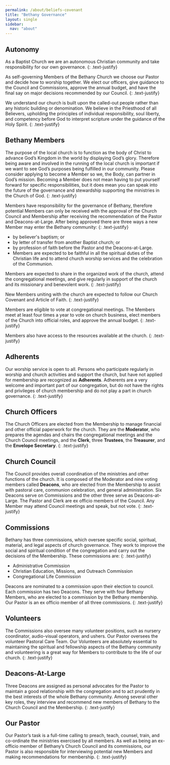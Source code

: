 ```yaml
---
permalink: /about/beliefs-covenant
title: "Bethany Governance"
layout: single
sidebar:
  nav: "about"
---
```


## Autonomy

As a Baptist Church we are an autonomous Christian community and take responsibility for our own governance.
{: .text-justify}

As self-governing Members of the Bethany Church we choose our Pastor and decide how to worship together. We elect our officers, give guidance to the Council and Commissions, approve the annual budget, and have the final say on major decisions recommended by our Council.
{: .text-justify}

We understand our church is built upon the called-out people rather than any historic building or denomination. We believe in the Priesthood of all Believers, upholding the principles of individual responsibility, soul liberty, and competency before God to interpret scripture under the guidance of the Holy Spirit.
{: .text-justify}

## Bethany Members

The purpose of the local church is to function as the body of Christ to advance God’s Kingdom in the world by displaying God’s glory. Therefore being aware and involved in the running of the local church is important if we want to see God’s purposes being fulfilled in our community. Please consider applying to become a Member so we, the Body, can partner in God’s mission. Becoming a Member does not mean having to put yourself forward for specific responsibilities, but it does mean you can speak into the future of the governance and stewardship supporting the ministries in the Church of God.
{: .text-justify}

Members have responsibility for the governance of Bethany, therefore potential Members can only be received with the approval of the Church Council and Membership after receiving the recommendation of the Pastor and Deacons-at-Large. After being approved there are three ways a new Member may enter the Bethany community:
{: .text-justify}

* by believer's baptism; or
* by letter of transfer from another Baptist church; or
* by profession of faith before the Pastor and the Deacons-at-Large.
* Members are expected to be faithful in all the spiritual duties of the Christian life and to attend church worship services and the celebration of the Communion.

Members are expected to share in the organized work of the church, attend the congregational meetings, and give regularly in support of the church and its missionary and benevolent work.
{: .text-justify}

New Members uniting with the church are expected to follow our Church Covenant and Article of Faith.
{: .text-justify}

Members are eligible to vote at congregational meetings. The Members meet at least four times a year to vote on church business, elect members of the Church into official roles, and approve the annual budget.
{: .text-justify}

Members also have access to the resources available at the church.
{: .text-justify}

## Adherents

Our worship service is open to all. Persons who participate regularly in worship and church activities and support the church, but have not applied for membership are recognized as **Adherents**. Adherents are a very welcome and important part of our congregation, but do not have the rights and privileges of church membership and do not play a part in church governance.
{: .text-justify}

## Church Officers
The Church Officers are elected from the Membership to manage financial and other official paperwork for the church. They are the **Moderator**, who prepares the agendas and chairs the congregational meetings and the Church Council meetings, and the **Clerk**, three **Trustees**, the **Treasurer**, and the **Envelope Secretary**.
{: .text-justify}

## Church Council
The Council provides overall coordination of the ministries and other functions of the church. It is composed of the Moderator and nine voting members called **Deacons**, who are elected from the Membership to assist with pastoral care, communion celebration, and general administration. Six Deacons serve on Commissions and the other three serve as Deacons-at-Large. The Pastor and Clerk are ex officio members of the Council. Any Member may attend Council meetings and speak, but not vote.
{: .text-justify}

## Commissions
Bethany has three commissions, which oversee specific social, spiritual, material, and legal aspects of church governance. They work to improve the social and spiritual condition of the congregation and carry out the decisions of the Membership. These commissions are:
{: .text-justify}

* Administrative Commission
* Christian Education, Missions, and Outreach Commission
* Congregational Life Commission

Deacons are nominated to a commission upon their election to council. Each commission has two Deacons. They serve with four Bethany Members, who are elected to a commission by the Bethany membership. Our Pastor is an ex officio member of all three commissions.
{: .text-justify}

## Volunteers
The Commissions also oversee many volunteer positions, such as nursery coordinator, audio-visual operators, and ushers. Our Pastor oversees the volunteer Pastoral Care Team. Our Volunteers are absolutely essential to maintaining the spiritual and fellowship aspects of the Bethany community and volunteering is a great way for Members to contribute to the life of our church.
{: .text-justify}

## Deacons-At-Large
Three Deacons are assigned as personal advocates for the Pastor to maintain a good relationship with the congregation and to act prudently in the best interests of the whole Bethany community. Among several other key roles, they interview and recommend new members of Bethany to the Church Council and the Membership.
{: .text-justify}

## Our Pastor
Our Pastor’s task is a full-time calling to preach, teach, counsel, train, and co-ordinate the ministries exercised by all members. As well as being an ex-officio member of Bethany’s Church Council and its commissions, our Pastor is also responsible for interviewing potential new Members and making recommendations for membership.
{: .text-justify}